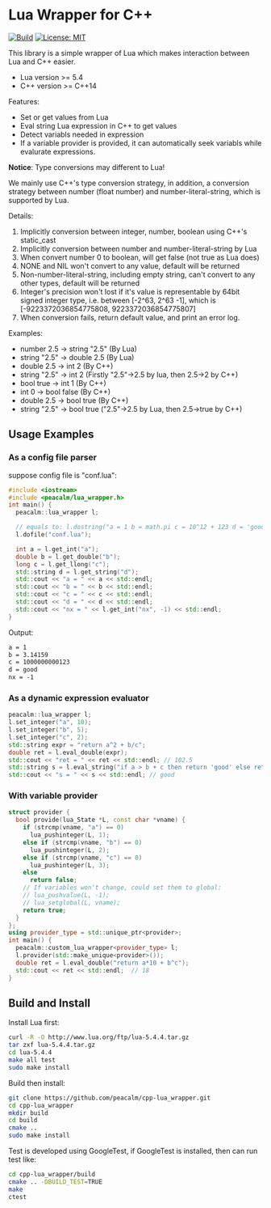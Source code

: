 # Lua Wrapper for C++

[![Build](https://github.com/peacalm/cpp-lua_wrapper/actions/workflows/ci.yml/badge.svg)](https://github.com/peacalm/cpp-lua_wrapper/actions)
[![License: MIT](https://img.shields.io/badge/License-MIT-blue.svg)](LICENSE)

This library is a simple wrapper of Lua which makes interaction between Lua and 
C++ easier.

* Lua version >= 5.4
* C++ version >= C++14

Features:
* Set or get values from Lua
* Eval string Lua expression in C++ to get values
* Detect variabls needed in expression
* If a variable provider is provided, it can automatically seek variabls while
evalurate expressions.

**Notice**: Type conversions may different to Lua!

We mainly use C++'s type conversion strategy, in addition, 
a conversion strategy between number (float number) and 
number-literal-string, which is supported by Lua.

Details:
1. Implicitly conversion between integer, number, boolean using
   C++'s static_cast
2. Implicitly conversion between number and number-literal-string by Lua
3. When convert number 0 to boolean, will get false (not true as Lua does)
4. NONE and NIL won't convert to any value, default will be returned
5. Non-number-literal-string, including empty string, can't convert to any
   other types, default will be returned
6. Integer's precision won't lost if it's value is representable by 64bit
   signed integer type, i.e. between [-2^63, 2^63 -1], which is
   [-9223372036854775808, 9223372036854775807]
7. When conversion fails, return default value, and print an error log.

Examples:
- number 2.5 -> string "2.5" (By Lua)
- string "2.5" -> double 2.5 (By Lua)
- double 2.5 -> int 2 (By C++)
- string "2.5" -> int 2 (Firstly "2.5"->2.5 by lua, then 2.5->2 by C++)
- bool true -> int 1 (By C++)
- int 0 -> bool false (By C++)
- double 2.5 -> bool true (By C++)
- string "2.5" -> bool true ("2.5"->2.5 by Lua, then 2.5->true by C++)

## Usage Examples

### As a config file parser
suppose config file is "conf.lua":
```C++
#include <iostream>
#include <peacalm/lua_wrapper.h>
int main() {
  peacalm::lua_wrapper l;

  // equals to: l.dostring("a = 1 b = math.pi c = 10^12 + 123 d = 'good'");
  l.dofile("conf.lua"); 

  int a = l.get_int("a");
  double b = l.get_double("b");
  long c = l.get_llong("c");
  std::string d = l.get_string("d");
  std::cout << "a = " << a << std::endl;
  std::cout << "b = " << b << std::endl;
  std::cout << "c = " << c << std::endl;
  std::cout << "d = " << d << std::endl;
  std::cout << "nx = " << l.get_int("nx", -1) << std::endl;
}
```
Output:
```txt
a = 1
b = 3.14159
c = 1000000000123
d = good
nx = -1
```

### As a dynamic expression evaluator
```C++
peacalm::lua_wrapper l;
l.set_integer("a", 10);
l.set_integer("b", 5);
l.set_integer("c", 2);
std::string expr = "return a^2 + b/c";
double ret = l.eval_double(expr);
std::cout << "ret = " << ret << std::endl; // 102.5
std::string s = l.eval_string("if a > b + c then return 'good' else return 'bad' end");
std::cout << "s = " << s << std::endl; // good
```

### With variable provider
```C++
struct provider {
  bool provide(lua_State *L, const char *vname) {
    if (strcmp(vname, "a") == 0)
      lua_pushinteger(L, 1);
    else if (strcmp(vname, "b") == 0)
      lua_pushinteger(L, 2);
    else if (strcmp(vname, "c") == 0)
      lua_pushinteger(L, 3);
    else
      return false;
    // If variables won't change, could set them to global:
    // lua_pushvalue(L, -1);
    // lua_setglobal(L, vname);
    return true;
  }
};
using provider_type = std::unique_ptr<provider>;
int main() {
  peacalm::custom_lua_wrapper<provider_type> l;
  l.provider(std::make_unique<provider>());
  double ret = l.eval_double("return a*10 + b^c");
  std::cout << ret << std::endl;  // 18
}
```

## Build and Install
Install Lua first:
```bash
curl -R -O http://www.lua.org/ftp/lua-5.4.4.tar.gz
tar zxf lua-5.4.4.tar.gz
cd lua-5.4.4
make all test
sudo make install
```

Build then install:
```bash
git clone https://github.com/peacalm/cpp-lua_wrapper.git
cd cpp-lua_wrapper
mkdir build
cd build
cmake .. 
sudo make install
```

Test is developed using GoogleTest, if GoogleTest is installed, then can run 
test like:
```bash
cd cpp-lua_wrapper/build
cmake .. -DBUILD_TEST=TRUE
make
ctest
```
